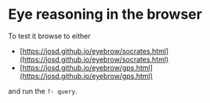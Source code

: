 # Eye reasoning in the browser

To test it browse to either

- [https://josd.github.io/eyebrow/socrates.html](https://josd.github.io/eyebrow/socrates.html)
- [https://josd.github.io/eyebrow/gps.html](https://josd.github.io/eyebrow/gps.html)

and run the `?- query`.
